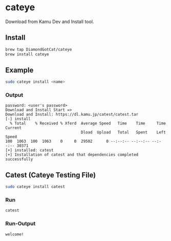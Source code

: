 # cateye
Download from Kamu Dev and Install tool.

## Install

```zsh
brew tap DiamondGotCat/cateye
brew install cateye
```

## Example

```zsh
sudo cateye install <name>
```

### Output

```
password: <user's password>
Download and Install Start =>
Download and Install: https://dl.kamu.jp/catest/catest.tar
[-] install
  % Total    % Received % Xferd  Average Speed   Time    Time     Time  Current
                                 Dload  Upload   Total   Spent    Left  Speed
100  1063  100  1063    0     0  29502      0 --:--:-- --:--:-- --:--:-- 30371
[+] installed: catest
[+] Installation of catest and that dependencies completed successfully
```

## Catest (Cateye Testing File)

```zsh
sudo cateye install catest
```

### Run

```zsh
catest
```

### Run-Output

```
welcome!
```
